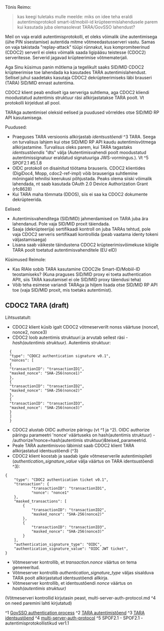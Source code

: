 Tõnis Reimo: 
>kas keegi tuletaks mulle meelde:
>miks on idee teha eraldi autentimisprotokoll smart-id/mobiil-id krüpteermislahendusele parem kui kasutada juba olemasolevat TARA/GovSSO lahendust?


Meil on vaja eraldi autentimisprotokolli, et oleks võimalik ühe autentimisega (ühe PIN sisestamise) autentida mitme võtmeedastusserveri vastu. Samas on vaja takistada "replay-attack" tüüpi rünnakut, kus kompromiteerinud (CDOC2) serveril ei oleks võimalik saada ligipääsu teistesse (CDOC2) serveritesse. Serverid jagavad krüpteerimise võtmematerjali.


Aga Sinu küsimus panin mõtlema ja tegelikult saaks SID/MID CDOC2 krüpteerimise toe lahendada ka kasutades TARA autentimislahendust. Sellisel juhul saadetaks kasutaja CDOC2 dekrüpteerimiseks läbi brauseri (TARA) SID/MID ennast autentima.

CDOC2 klient peab endiselt iga serveriga suhtlema, aga CDOC2 kliendi moodustatud autentimis struktuur räsi allkirjastatakse TARA poolt. Vt protokolli kirjeldust all pool.

TARAga autentimisel oleksid eelised ja puudused võrreldes otse SID/MID RP API kasutamisega.

Puudused:
* Praeguses TARA versioonis allkirjastab _identsustõendi_ ^3 TARA. Seega on turvalisus lahjem kui
otse SID/MID RP API kaudu autentimisvõtmega allkirjastamine. Turvalisus oleks parem, kui TARA tagastaks
  _identsustõendis_ "dts" välja (Autentimisvahendi poolt moodustatud autentimissignatuur
  eraldatud signatuuriga JWS-vormingus.). Vt ^5 SPOF2.1 #5.1.8 
* OIDC protokoll on disainitud töötama brauseris. CDOC2 klientides (DigiDoc4, Mopp, cdoc2-ref-impl) 
  võib brauseriga suhtlemine mõningaid tehnilisi keerukusi põhjustada. Peaks olema siiski võimalik 
  lahendada, nt saab kasutada  OAuth 2.0 Device Authorization Grant (rfc8628)
* Kui TARA maha tõmmata (DDOS), siis ei saa ka CDOC2 dokumente dekrüpteerida.

Eelised:
* Autentimisvahenditega (SID/MID) jahmerdamised on TARA juba ära lahendanud. 
  Pole vaja SID/MID proxit täiendada.
* Saaja (dekrüpteerija) sertifikaadi kontroll on juba TARAs tehtud, pole vaja CDOC2 serveris 
 sertifikaati kontrollida (peab vaatama identy tokeni väljastamisaega)
* Lisana saab väikeste täindustena CDOC2 krüpteerimisvõimekuse kõigile TARA poolt toetatud 
  autentimisvahenditele (EU eID)

Küsimused Reimole:
* Kas RIAle sobib TARA kasutamine CDOC2le Smart-ID/Mobiil-ID teostamiseks? (Kuna praguses SID/MID proxy ei toeta authentication APIt, siis TARA kasutamisel ei ole SID/MID proxy täiendusi teha)
* Võib teha esimese variandi TARAga ja hiljem lisada otse SID/MID RP API toe (vaja SID/MID proxit, mis toetaks autentimist).


## CDOC2 TARA (draft)

Lihtsustatult:

* CDOC2 klient küsib igalt CDOC2 võtmeserverilt nonss väärtuse (nonce1, nonce2, nonce3)
* CDOC2  loob autentimis struktuuri ja arvutab sellest räsi - _hash(autentimis struktuur)_. Autentimis struktuur:
```  
  {
  "type": "CDOC2 authentication signature v0.1",
  "nonces": [
  {
  "transactionID": "transactionID1",
  "masked_nonce": "SHA-256(nonce1)"
  },
  {
  "transactionID": "transactionID2",
  "masked_nonce": "SHA-256(nonce2)"
  },
  {
  "transactionID": "transactionID3",
  "masked_nonce": "SHA-256(nonce3)"
  }
  ]
  }
```

* CDOC2 alustab OIDC authorize päringu (vt ^1 ja ^2). OIDC authorize päringu  parameetri 'nonce' väärtuseks on hash(autentimis struktuur) - /authorize?nonce=hash(autentimis struktuur)&teised_parameetrid.
* Peale TARA autentimisvoo läbimist saab CDOC2 klient TARA allkirjastatud identsustõendi (^3)
* CDOC2 klient koostab ja saadab igale võtmeserverile autentimispileti (_authentication_signature_value_ välja väärtus on TARA identsustõendi ^3):
```
{
    "type": "CDOC2 authentication ticket v0.1",
    "transaction": {
            "transactionID": "transactionID1",
            "nonce": "nonce1"
    },
    "masked_transactions": [
        {
            "transactionID": "transactionID2",
            "masked_nonce": "SHA-256(nonce2)"
        },
        {
            "transactionID": "transactionID3",
            "masked_nonce": "SHA-256(nonce3)"
        }
    ],
    "authentication_signature_type": "OIDC",
    "authentication_signature_value": "OIDC JWT ticket",
}
```
* Võtmeserver kontrollib, et _transaction.nonce_ väärtus on tema genereeritud. 
* Võtmeserver kontrollib _authentication_signature_type_ väljas sisalduva TARA poolt allkirjastatud identsustõendi allkirja.
* Võtmeserver kontrollib, et identsustõendi _nonce_ väärtus on _hash(autentimis struktuur)_

(Võtmeserveri kontrollid kirjutasin peast, multi-server-auth-protocol.md ^4 on need paremini lahti kirjutatud)


^1 [GovSSO authentication process](https://e-gov.github.io/GOVSSO/ArchivedPocTechnicalSpecification#authentication-process)
^2 [TARA autentimistõend](https://e-gov.github.io/TARA-Doku/TehnilineKirjeldus#41-autentimisp%C3%A4ring)
^3 [TARA identsustõend](https://e-gov.github.io/TARA-Doku/TehnilineKirjeldus#431-identsust%C3%B5end)
^4 [multi-server-auth-protocol](https://gitlab.cyber.ee/id/ee-ria/ria_tender_test_assignment_2023/-/blob/master/exercise-2.3-authentication-multi-server/multi-server-auth-protocol.md?ref_type=heads#autentimispiletite-kontrollimise-algoritm)
^5 SPOF2.1 - SPOF2.1 - autentimisprotokollistikud ver1.1 
